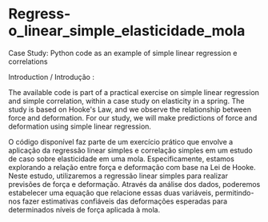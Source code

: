 # Regress-o_linear_simple_elasticidade_mola
Case Study: Python code as an example of simple linear regression e correlations


Introduction / Introdução :

The available code is part of a practical exercise on simple linear regression and simple correlation, within a case study on elasticity in a spring. The study is based on Hooke's Law, and we observe the relationship between force and deformation. For our study, we will make predictions of force and deformation using simple linear regression.

O código disponível faz parte de um exercício prático que envolve a aplicação da regressão linear simples e correlação simples em um estudo de caso sobre elasticidade em uma mola. Especificamente, estamos explorando a relação entre força e deformação com base na Lei de Hooke.
  Neste estudo, utilizaremos a regressão linear simples para realizar previsões de força e deformação. Através da análise dos dados, poderemos estabelecer uma equação que relacione essas duas variáveis, permitindo-nos fazer estimativas confiáveis das deformações esperadas para determinados níveis de força aplicada à mola.

  
